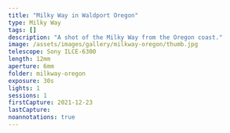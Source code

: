 ```yaml
---
title: "Milky Way in Waldport Oregon"
type: Milky Way
tags: []
description: "A shot of the Milky Way from the Oregon coast."
image: /assets/images/gallery/milkway-oregon/thumb.jpg
telescope: Sony ILCE-6300
length: 12mm
aperture: 6mm
folder: milkway-oregon
exposure: 30s
lights: 1
sessions: 1
firstCapture: 2021-12-23
lastCapture: 
noannotations: true
---
```

